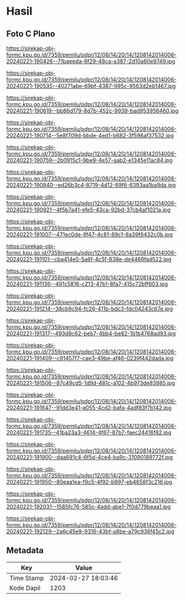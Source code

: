 # Hasil

## Foto C Plano

https://sirekap-obj-formc.kpu.go.id/7359/pemilu/pdpr/12/08/14/20/14/1208142014006-20240221-190426--71baeeda-8f29-48ca-a387-2d10a60e9749.jpg

https://sirekap-obj-formc.kpu.go.id/7359/pemilu/pdpr/12/08/14/20/14/1208142014006-20240221-190535--40271abe-69bf-4387-995c-9563d2eb1467.jpg

https://sirekap-obj-formc.kpu.go.id/7359/pemilu/pdpr/12/08/14/20/14/1208142014006-20240221-190619--bb86d179-8d7b-452c-9939-bad953956460.jpg

https://sirekap-obj-formc.kpu.go.id/7359/pemilu/pdpr/12/08/14/20/14/1208142014006-20240221-190714--5e8f709d-bbde-4ed1-b682-3f598af37532.jpg

https://sirekap-obj-formc.kpu.go.id/7359/pemilu/pdpr/12/08/14/20/14/1208142014006-20240221-190759--2b0915c1-9be9-4e57-aab2-e1345e11ac84.jpg

https://sirekap-obj-formc.kpu.go.id/7359/pemilu/pdpr/12/08/14/20/14/1208142014006-20240221-190840--ed26b3c4-8719-4d12-89f6-6393aa1ba9da.jpg

https://sirekap-obj-formc.kpu.go.id/7359/pemilu/pdpr/12/08/14/20/14/1208142014006-20240221-190921--4f5b7a41-efe5-43ca-92bd-37cb4af1021a.jpg

https://sirekap-obj-formc.kpu.go.id/7359/pemilu/pdpr/12/08/14/20/14/1208142014006-20240221-191007--471ec0de-9f47-4c81-89c1-8a39f6432c0b.jpg

https://sirekap-obj-formc.kpu.go.id/7359/pemilu/pdpr/12/08/14/20/14/1208142014006-20240221-191101--cba414e5-5a6f-4c5f-838e-de4466fad522.jpg

https://sirekap-obj-formc.kpu.go.id/7359/pemilu/pdpr/12/08/14/20/14/1208142014006-20240221-191136--491c5816-c213-47b1-8fa7-415c72bff603.jpg

https://sirekap-obj-formc.kpu.go.id/7359/pemilu/pdpr/12/08/14/20/14/1208142014006-20240221-191214--38cb9c94-fc26-411b-bdc3-fdc04243c67e.jpg

https://sirekap-obj-formc.kpu.go.id/7359/pemilu/pdpr/12/08/14/20/14/1208142014006-20240221-191317--493d8c62-beb7-4bb4-be82-1b1b4768ad93.jpg

https://sirekap-obj-formc.kpu.go.id/7359/pemilu/pdpr/12/08/14/20/14/1208142014006-20240221-191409--c91457f7-cae3-49be-af46-0239f442dada.jpg

https://sirekap-obj-formc.kpu.go.id/7359/pemilu/pdpr/12/08/14/20/14/1208142014006-20240221-191506--87c49cd5-1d9d-481c-a102-4b973de83985.jpg

https://sirekap-obj-formc.kpu.go.id/7359/pemilu/pdpr/12/08/14/20/14/1208142014006-20240221-191647--91dd3e41-a055-4cd2-bafa-4adf83f7b142.jpg

https://sirekap-obj-formc.kpu.go.id/7359/pemilu/pdpr/12/08/14/20/14/1208142014006-20240221-191735--41ba23a3-4614-4f67-87b7-faec24416f82.jpg

https://sirekap-obj-formc.kpu.go.id/7359/pemilu/pdpr/12/08/14/20/14/1208142014006-20240221-191900--daa691c4-6f5d-4ce4-ba9c-31090189772f.jpg

https://sirekap-obj-formc.kpu.go.id/7359/pemilu/pdpr/12/08/14/20/14/1208142014006-20240221-191950--80eaa1ea-f9c5-4f92-b997-eb4658f3c216.jpg

https://sirekap-obj-formc.kpu.go.id/7359/pemilu/pdpr/12/08/14/20/14/1208142014006-20240221-192031--1585fc76-585c-4add-abe1-7f0d779beaa1.jpg

https://sirekap-obj-formc.kpu.go.id/7359/pemilu/pdpr/12/08/14/20/14/1208142014006-20240221-192129--2a6c45e9-9316-43bf-a8be-a79c936f45c2.jpg


## Metadata

| Key        | Value               |
| ---------- | ------------------- |
| Time Stamp | 2024-02-27 18:03:46 |
| Kode Dapil | 1203                |



